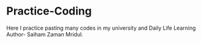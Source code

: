# Practice-Coding
Here I practice pasting many codes in my university and Daily Life Learning
<br>
Author- Saiham Zaman Mridul.
